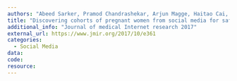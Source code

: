 ```yaml
---
authors: "Abeed Sarker, Pramod Chandrashekar, Arjun Magge, Haitao Cai, Ari Klein, Graciela Gonzalez"
title: "Discovering cohorts of pregnant women from social media for safety surveillance and analysis"
additional_info: "Journal of medical Internet research 2017"
external_url: https://www.jmir.org/2017/10/e361
categories:
  - Social Media 
data:
code: 
resource:
---
```

